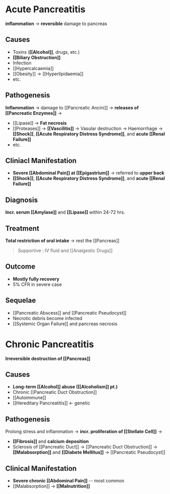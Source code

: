 # Acute Pancreatitis
**inflammation** -> **reversible** damage to pancreas

## Causes
- Toxins (**[[Alcohol]]**, drugs, etc.)
- **[[Biliary Obstruction]]**
- Infection
- [[Hypercalcaemia]]
- [[Obesity]] -> [[Hyperlipidaemia]]
- etc.

## Pathogenesis
**Inflammation** -> damage to [[Pancreatic Ancini]] -> **releases of [[Pancreatic Enzymes]]** -> 
- [[Lipase]] -> **Fat necrosis**
- [[Proteases]] -> **[[Vascilitis]]** -> Vasular destruction -> Haemorrhage -> **[[Shock]]**, **[[Acute Respiratory Distress Syndrome]]**, and **acute [[Renal Failure]]**
- etc.

## Cliniacl Manifestation
- **Severe [[Abdominal Pain]] at [[Epigastrium]]** -> referred to **upper back**
- **[[Shock]]**, **[[Acute Respiratory Distress Syndrome]]**, and **acute [[Renal Failure]]**

## Diagnosis
**Incr. serum [[Amylase]]** and **[[Lipase]]** within 24-72 hrs.

## Treatment
**Total restriction of oral intake** -> rest the [[Pancreas]]
> Supportive : IV fluid and [[Analgestic Drugs]]

## Outcome
- **Mostly fully recovery**
- 5% CFR in severe case

## Sequelae
- [[Pancreatic Abscess]] and [[Pancreatic Pseudocyst]]
- Necrotic debris become infected
- [[Systemic Organ Failure]] and pancreas necrosis

# Chronic Pancreatitis
**Irreversible destruction of [[Pancreas]]**

## Causes
- **Long-term [[Alcohol]] abuse ([[Alcoholism]] pt.)** 
- Chronic [[Pancreatic Duct Obstruction]]
- [[Autoimmune]]
- [[Hereditary Pancreatitis]] <- genetic

## Pathogenesis
Prolong stress and inflammation -> **incr. proliferation of [[Stellate Cell]]** -> 
- **[[Fibrosis]]** and **calcium deposition**
- Sclerosis of [[Pancreatic Duct]] -> [[Pancreatic Duct Obstruction]] 
-> **[[Malabsorption]]** and **[[Diabete Mellitus]]**
-> [[Pancreatic Pseudocyst]]

## Clinical Manifestation
- **Severe chronic [[Abdominal Pain]]** -- most common
- [[Malabsorption]] -> **[[Malnutrition]]**